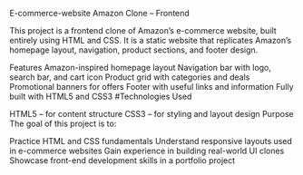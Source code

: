 E-commerce-website
Amazon Clone – Frontend

This project is a frontend clone of Amazon’s e-commerce website, built entirely using HTML and CSS.
It is a static website that replicates Amazon’s homepage layout, navigation, product sections, and footer design.

Features
Amazon-inspired homepage layout
Navigation bar with logo, search bar, and cart icon
Product grid with categories and deals
Promotional banners for offers
Footer with useful links and information
Fully built with HTML5 and CSS3
#Technologies Used

HTML5 – for content structure
CSS3 – for styling and layout design
Purpose
The goal of this project is to:

Practice HTML and CSS fundamentals
Understand responsive layouts used in e-commerce websites
Gain experience in building real-world UI clones
Showcase front-end development skills in a portfolio project
